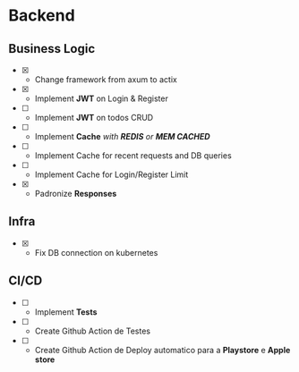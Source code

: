 # Backend

## Business Logic

- [x] - Change framework from axum to actix
- [x] - Implement **JWT** on Login & Register
- [ ] - Implement **JWT** on todos CRUD
- [ ] - Implement **Cache** _with **REDIS** or **MEM CACHED**_
- [ ] - Implement Cache for recent requests and DB queries
- [ ] - Implement Cache for Login/Register Limit
- [x] - Padronize **Responses**

## Infra

- [x] - Fix DB connection on kubernetes

## CI/CD

- [ ] - Implement **Tests**
- [ ] - Create Github Action de Testes
- [ ] - Create Github Action de Deploy automatico para a **Playstore** e **Apple store**
